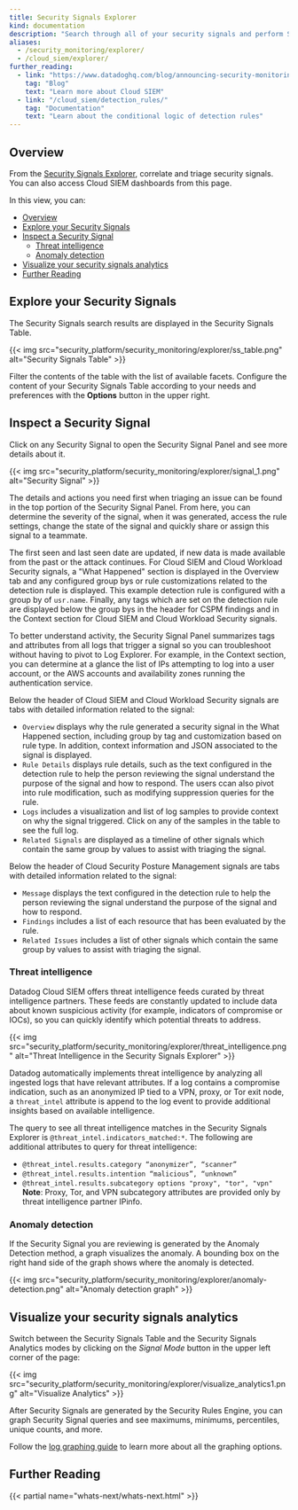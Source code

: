 ```yaml
---
title: Security Signals Explorer
kind: documentation
description: "Search through all of your security signals and perform Security Analytics"
aliases:
  - /security_monitoring/explorer/
  - /cloud_siem/explorer/
further_reading:
  - link: "https://www.datadoghq.com/blog/announcing-security-monitoring/"
    tag: "Blog"
    text: "Learn more about Cloud SIEM"
  - link: "/cloud_siem/detection_rules/"
    tag: "Documentation"
    text: "Learn about the conditional logic of detection rules"
---
```


## Overview

From the [Security Signals Explorer][1], correlate and triage security signals. You can also access Cloud SIEM dashboards from this page.

In this view, you can:

- [Overview](#overview)
- [Explore your Security Signals](#explore-your-security-signals)
- [Inspect a Security Signal](#inspect-a-security-signal)
  - [Threat intelligence](#threat-intelligence)
  - [Anomaly detection](#anomaly-detection)
- [Visualize your security signals analytics](#visualize-your-security-signals-analytics)
- [Further Reading](#further-reading)

## Explore your Security Signals

The Security Signals search results are displayed in the Security Signals Table.

{{< img src="security_platform/security_monitoring/explorer/ss_table.png" alt="Security Signals Table"  >}}

Filter the contents of the table with the list of available facets. Configure the content of your Security Signals Table according to your needs and preferences with the **Options** button in the upper right.

## Inspect a Security Signal

Click on any Security Signal to open the Security Signal Panel and see more details about it.

{{< img src="security_platform/security_monitoring/explorer/signal_1.png" alt="Security Signal"  >}}

The details and actions you need first when triaging an issue can be found in the top portion of the Security Signal Panel. From here, you can determine the severity of the signal, when it was generated, access the rule settings, change the state of the signal and quickly share or assign this signal to a teammate.

The first seen and last seen date are updated, if new data is made available from the past or the attack continues. For Cloud SIEM and Cloud Workload Security signals, a "What Happened" section is displayed in the Overview tab and any configured group bys or rule customizations related to the detection rule is displayed. This example detection rule is configured with a group by of `usr.name`. Finally, any tags which are set on the detection rule are displayed below the group bys in the header for CSPM findings and in the Context section for Cloud SIEM and Cloud Workload Security signals.

To better understand activity, the Security Signal Panel summarizes tags and attributes from all logs that trigger a signal so you can troubleshoot without having to pivot to Log Explorer. For example, in the Context section, you can determine at a glance the list of IPs attempting to log into a user account, or the AWS accounts and availability zones running the authentication service.

Below the header of Cloud SIEM and Cloud Workload Security signals are tabs with detailed information related to the signal:

- `Overview` displays why the rule generated a security signal in the What Happened section, including group by tag and customization based on rule type. In addition, context information and JSON associated to the signal is displayed.
- `Rule Details` displays rule details, such as the text configured in the detection rule to help the person reviewing the signal understand the purpose of the signal and how to respond. The users ccan also pivot into rule modification, such as modifying suppression queries for the rule.
- `Logs` includes a visualization and list of log samples to provide context on why the signal triggered. Click on any of the samples in the table to see the full log.
- `Related Signals` are displayed as a timeline of other signals which contain the same group by values to assist with triaging the signal.

Below the header of Cloud Security Posture Management signals are tabs with detailed information related to the signal:
- `Message` displays the text configured in the detection rule to help the person reviewing the signal understand the purpose of the signal and how to respond.
- `Findings` includes a list of each resource that has been evaluated by the rule.
- `Related Issues` includes a list of other signals which contain the same group by values to assist with triaging the signal.

### Threat intelligence

Datadog Cloud SIEM offers threat intelligence feeds curated by threat intelligence partners. These feeds are constantly updated to include data about known suspicious activity (for example, indicators of compromise or IOCs), so you can quickly identify which potential threats to address.

{{< img src="security_platform/security_monitoring/explorer/threat_intelligence.png" alt="Threat Intelligence in the Security Signals Explorer"  >}}

Datadog automatically implements threat intelligence by analyzing all ingested logs that have relevant attributes. If a log contains a compromise indication, such as an anonymized IP tied to a VPN, proxy, or Tor exit node, a `threat_intel` attribute is append to the log event to provide additional insights based on available intelligence.

The query to see all threat intelligence matches in the Security Signals Explorer is `@threat_intel.indicators_matched:*`. The following are additional attributes to query for threat intelligence:

* `@threat_intel.results.category “anonymizer”, “scanner”`
* `@threat_intel.results.intention “malicious”, “unknown”`
* `@threat_intel.results.subcategory options "proxy", "tor", "vpn"`
    **Note**: Proxy, Tor, and VPN subcategory attributes are provided only by threat intelligence partner IPinfo.

### Anomaly detection

If the Security Signal you are reviewing is generated by the Anomaly Detection method, a graph visualizes the anomaly. A bounding box on the right hand side of the graph shows where the anomaly is detected.

  {{< img src="security_platform/security_monitoring/explorer/anomaly-detection.png" alt="Anomaly detection graph" >}}

## Visualize your security signals analytics

Switch between the Security Signals Table and the Security Signals Analytics modes by clicking on the _Signal Mode_ button in the upper left corner of the page:

{{< img src="security_platform/security_monitoring/explorer/visualize_analytics1.png" alt="Visualize Analytics"  >}}

After Security Signals are generated by the Security Rules Engine, you can graph Security Signal queries and see maximums, minimums, percentiles, unique counts, and more.

Follow the [log graphing guide][2] to learn more about all the graphing options.

## Further Reading

{{< partial name="whats-next/whats-next.html" >}}


[1]: https://app.datadoghq.com/security
[2]: /logs/explorer/analytics/?tab=timeseries
